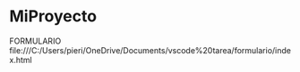 # MiProyecto
FORMULARIO
file:///C:/Users/pieri/OneDrive/Documents/vscode%20tarea/formulario/index.html
